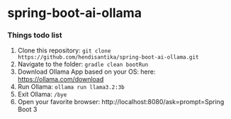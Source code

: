 # spring-boot-ai-ollama

### Things todo list

1. Clone this repository: `git clone https://github.com/hendisantika/spring-boot-ai-ollama.git`
2. Navigate to the folder: `gradle clean bootRun`
3. Download Ollama App based on your OS: here: https://ollama.com/download
4. Run Ollama: `ollama run llama3.2:3b`
5. Exit Ollama: `/bye`
6. Open your favorite browser: http://localhost:8080/ask=prompt=Spring Boot 3
